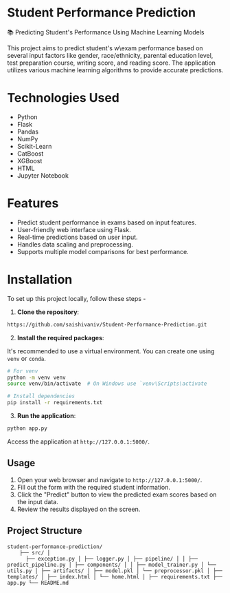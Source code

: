 # Student Performance Prediction
📚 Predicting Student's Performance Using Machine Learning Models

This project aims to predict student's w\exam performance based on several input factors like gender, race/ethnicity, parental education level, test preparation course, writing score, and reading score. The application utilizes various machine learning algorithms to provide accurate predictions.


# Technologies Used

- Python
- Flask
- Pandas
- NumPy
- Scikit-Learn
- CatBoost
- XGBoost
- HTML
- Jupyter Notebook


# Features
* Predict student performance in exams based on input features.
* User-friendly web interface using Flask.
* Real-time predictions based on user input.
* Handles data scaling and preprocessing.
* Supports multiple model comparisons for best performance.

  
# Installation

To set up this project locally, follow these steps -
1. **Clone the repository**:
```bash
https://github.com/saishivaniv/Student-Performance-Prediction.git
```

2.  **Install the required packages**:
   
It's recommended to use a virtual environment. You can create one using `venv` or `conda`.
    
```bash
# For venv
python -m venv venv
source venv/bin/activate  # On Windows use `venv\Scripts\activate
```

```bash
# Install dependencies
pip install -r requirements.txt
```

3. **Run the application**:
```bash
python app.py
```
Access the application at `http://127.0.0.1:5000/`.

## Usage

1. Open your web browser and navigate to `http://127.0.0.1:5000/`.
2. Fill out the form with the required student information.
3. Click the "Predict" button to view the predicted exam scores based on the input data.
4. Review the results displayed on the screen.

## Project Structure

```
student-performance-prediction/
    ├── src/ │
      ├── exception.py │ ├── logger.py │ ├── pipeline/ │ │ ├── predict_pipeline.py │ ├── components/ │ │ ├── model_trainer.py │ └── utils.py │ ├── artifacts/ │ ├── model.pkl │ └── preprocessor.pkl │ ├── templates/ │ ├── index.html │ └── home.html │ ├── requirements.txt ├── app.py └── README.md
```
